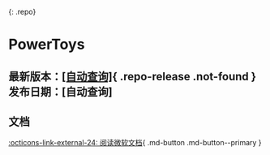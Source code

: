 [](https://github.com/zetaloop/PowerToys-CN){: .repo}
# PowerToys

最新版本：[[自动查询]](){ .repo-release .not-found }<br>
发布日期：<time class="repo-date" title="[自动查询]">[自动查询]</time>
 ---
## 文档
[:octicons-link-external-24: 阅读微软文档](https://learn.microsoft.com/zh-cn/windows/powertoys/){ .md-button .md-button--primary }